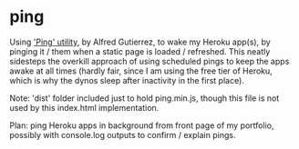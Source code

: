 # ping

Using ['Ping' utility](http://github.com/alfg/ping.js), by Alfred Gutierrez, to wake my Heroku app(s), by pinging it / them when a static page is loaded / refreshed. This neatly sidesteps the overkill approach of using scheduled pings to keep the apps awake at all times (hardly fair, since I am using the free tier of Heroku, which is why the dynos sleep after inactivity in the first place).

Note: 'dist' folder included just to hold ping.min.js, though this file is not used by this index.html implementation.

Plan: ping Heroku apps in background from front page of my portfolio, possibly with console.log outputs to confirm / explain pings.

